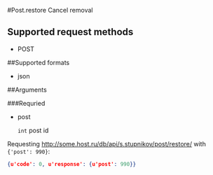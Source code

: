 #Post.restore
Cancel removal

## Supported request methods 
* POST

##Supported formats
* json

##Arguments


###Requried
* post

   ```int``` post id


Requesting http://some.host.ru/db/api/s.stupnikov/post/restore/ with ```{'post': 990}```:
```json
{u'code': 0, u'response': {u'post': 990}}
```
